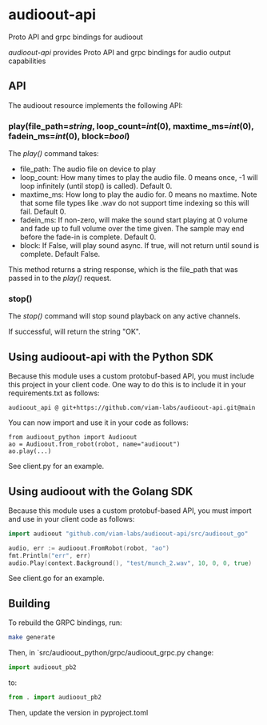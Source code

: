 # audioout-api

Proto API and grpc bindings for audioout

*audioout-api* provides Proto API and grpc bindings for audio output capabilities

## API

The audioout resource implements the following API:

### play(file_path=*string*, loop_count=*int*(0), maxtime_ms=*int*(0), fadein_ms=*int*(0), block=*bool*)

The *play()* command takes:

* file_path: The audio file on device to play
* loop_count: How many times to play the audio file.  0 means once, -1 will loop infinitely (until stop() is called). Default 0.
* maxtime_ms: How long to play the audio for.  0 means no maxtime. Note that some file types like .wav do not support time indexing so this will fail. Default 0.
* fadein_ms: If non-zero, will make the sound start playing at 0 volume and fade up to full volume over the time given. The sample may end before the fade-in is complete.  Default 0.
* block: If False, will play sound async.  If true, will not return until sound is complete.  Default False.

This method returns a string response, which is the file_path that was passed in to the *play()* request.

### stop()

The *stop()* command will stop sound playback on any active channels.

If successful, will return the string "OK".

## Using audioout-api with the Python SDK

Because this module uses a custom protobuf-based API, you must include this project in your client code.  One way to do this is to include it in your requirements.txt as follows:

```
audioout_api @ git+https://github.com/viam-labs/audioout-api.git@main
```

You can now import and use it in your code as follows:

```
from audioout_python import Audioout
ao = Audioout.from_robot(robot, name="audioout")
ao.play(...)
```

See client.py for an example.

## Using audioout with the Golang SDK

Because this module uses a custom protobuf-based API, you must import and use in your client code as follows:

``` go
import audioout "github.com/viam-labs/audioout-api/src/audioout_go"

audio, err := audioout.FromRobot(robot, "ao")
fmt.Println("err", err)
audio.Play(context.Background(), "test/munch_2.wav", 10, 0, 0, true)
```

See client.go for an example.

## Building

To rebuild the GRPC bindings, run:

``` bash
make generate
```

Then, in `src/audioout_python/grpc/audioout_grpc.py change:

``` python
import audioout_pb2
```

to:

``` python
from . import audioout_pb2
```

Then, update the version in pyproject.toml
